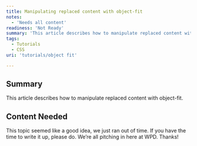 ```yaml
---
title: Manipulating replaced content with object-fit
notes:
  - 'Needs all content'
readiness: 'Not Ready'
summary: 'This article describes how to manipulate replaced content with object-fit.'
tags:
  - Tutorials
  - CSS
uri: 'tutorials/object fit'

---
```

## Summary

This article describes how to manipulate replaced content with object-fit.

## Content Needed

This topic seemed like a good idea, we just ran out of time. If you have the time to write it up, please do. We’re all pitching in here at WPD. Thanks!
